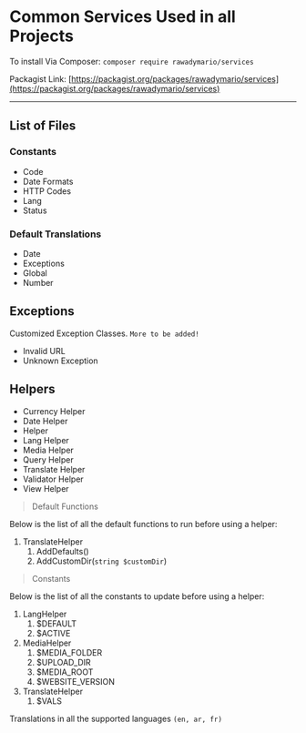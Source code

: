 # Common Services Used in all Projects

To install Via Composer: `composer require rawadymario/services`

Packagist Link: [https://packagist.org/packages/rawadymario/services](https://packagist.org/packages/rawadymario/services)

---

## List of Files

### Constants

- Code
- Date Formats
- HTTP Codes
- Lang
- Status

### Default Translations

- Date
- Exceptions
- Global
- Number

## Exceptions

Customized Exception Classes. `More to be added!`

- Invalid URL
- Unknown Exception

## Helpers

- Currency Helper
- Date Helper
- Helper
- Lang Helper
- Media Helper
- Query Helper
- Translate Helper
- Validator Helper
- View Helper

> Default Functions

Below is the list of all the default functions to run before using a helper:

1. TranslateHelper
   1. AddDefaults()
   2. AddCustomDir(`string $customDir`)

> Constants

Below is the list of all the constants to update before using a helper:

1. LangHelper
   1. $DEFAULT
   2. $ACTIVE
2. MediaHelper
   1. $MEDIA_FOLDER
   2. $UPLOAD_DIR
   3. $MEDIA_ROOT
   4. $WEBSITE_VERSION
3. TranslateHelper
   1. $VALS





Translations in all the supported languages `(en, ar, fr)`